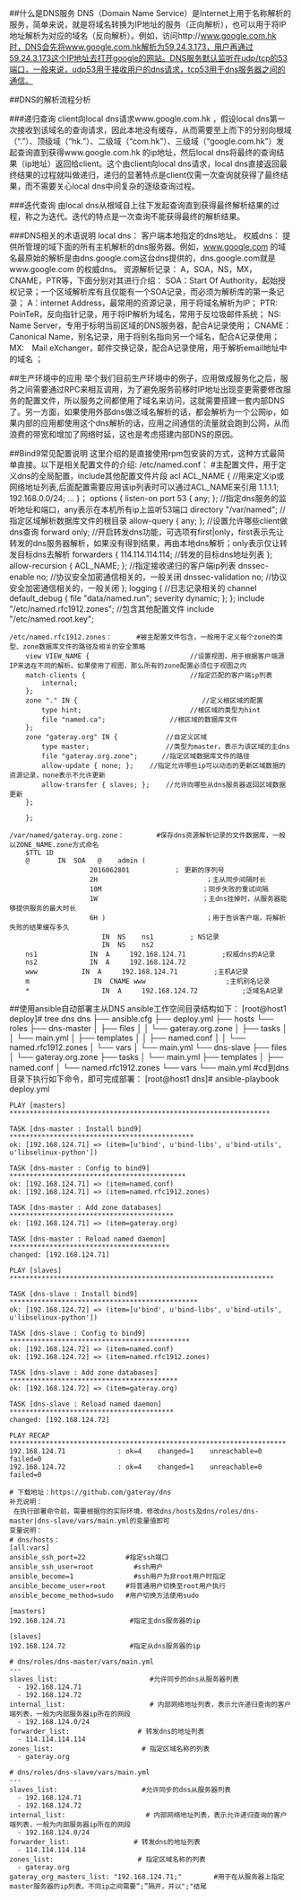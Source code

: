 ##什么是DNS服务
    DNS（Domain Name Service）是Internet上用于名称解析的服务，简单来说，就是将域名转换为IP地址的服务（正向解析），也可以用于将IP地址解析为对应的域名（反向解析）。例如，访问http://www.google.com.hk时，DNS会先将www.google.com.hk解析为59.24.3.173，用户再通过59.24.3.173这个IP地址去打开google的网站。DNS服务默认监听在udp/tcp的53端口，一般来说，udp53用于接收用户的dns请求，tcp53用于dns服务器之间的通信。

##DNS的解析流程分析
    
###递归查询
    client向local dns请求www.google.com.hk ，假设local dns第一次接收到该域名的查询请求，因此本地没有缓存，从而需要至上而下的分别向根域（“.”）、顶级域（“hk.”）、二级域（“com.hk”）、三级域（“google.com.hk”）发起查询直到获得www.google.com.hk  的ip地址，然后local dns将最终的查询结果（ip地址）返回给client。这个由client向local dns请求，local dns直接返回最终结果的过程就叫做递归，递归的显著特点是client仅需一次查询就获得了最终结果，而不需要关心local dns中间复杂的逐级查询过程。

###迭代查询
    由local dns从根域自上往下发起查询直到获得最终解析结果的过程，称之为迭代。迭代的特点是一次查询不能获得最终的解析结果。  

###DNS相关的术语说明
     local dns： 
         客户端本地指定的dns地址。
     权威dns： 
        提供所管理的域下面的所有主机解析的dns服务器。例如，www.google.com 的域名最原始的解析是由dns.google.com这台dns提供的，dns.google.com就是www.google.com  的权威dns。
     资源解析记录： 
         A，SOA，NS，MX，CNAME，PTR等，下面分别对其进行介绍：
         SOA：Start Of Authority，起始授权记录；一个区域解析库有且仅能有一个SOA记录，而必须为解析库的第一条记录；
         A：internet Address，最常用的资源记录，用于将域名解析为IP；
         PTR: PoinTeR，反向指针记录，用于将IP解析为域名，常用于反垃圾邮件系统；
         NS: Name Server，专用于标明当前区域的DNS服务器，配合A记录使用；
         CNAME：Canonical Name，别名记录，用于将别名指向另一个域名，配合A记录使用；
         MX:　Mail eXchanger，邮件交换记录，配合A记录使用，用于解析email地址中的域名 ；  
            
##生产环境中的应用
    举个我们目前生产环境中的例子，应用做成服务化之后，服务之间需要通过RPC来相互调用，为了避免服务前移时IP地址出现变更需要修改服务的配置文件，所以服务之间都使用了域名来访问，这就需要搭建一套内部DNS了。另一方面，如果使用外部dns做泛域名解析的话，都会解析为一个公网ip，如果内部的应用都使用这个dns解析的话，应用之间通信的流量就会跑到公网，从而浪费的带宽和增加了网络时延，这也是考虑搭建内部DNS的原因。

##Bind9常见配置说明
    这里介绍的是直接使用rpm包安装的方式，这种方式最简单直接。以下是相关配置文件的介绍:
    /etc/named.conf：    #主配置文件，用于定义dns的全局配置，include其他配置文件片段
        acl ACL_NAME {        //用来定义ip或网络地址列表,后面配置需要应用该ip列表时可以通过ACL_NAME来引用
            1.1.1.1;
            192.168.0.0/24;
            ...
        }；
        options {
	    listen-on port 53 { any; };     //指定dns服务的监听地址和端口，any表示在本机所有ip上监听53端口
	    directory 	"/var/named";      //指定区域解析数据库文件的根目录
	    allow-query     { any; };       //设置允许哪些client做dns查询
	    forward         only;        //开启转发dns功能，可选项有first|only，first表示先让转发的dns服务器解析，如果没有得到结果，再由本地dns解析；only表示仅让转发目标dns去解析
	    forwarders      { 
        	114.114.114.114;      //转发的目标dns地址列表
            };
	    allow-recursion { ACL_NAME; };     //指定接收递归的客户端ip列表
	    dnssec-enable no;         //协议安全加密通信相关的，一般关闭
	    dnssec-validation no;     //协议安全加密通信相关的，一般关闭
        };
        logging {       //日志记录相关的
            channel default_debug {
                file "data/named.run";
                severity dynamic;
            };
        };
       include "/etc/named.rfc1912.zones";       //包含其他配置文件
       include "/etc/named.root.key";

    /etc/named.rfc1912.zones：      #被主配置文件包含，一般用于定义每个zone的类型、zone数据库文件的路径及相关的安全策略
        view VIEW_NAME {                         //设置视图，用于根据客户端源IP来选在不同的解析。如果使用了视图，那么所有的zone配置必须位于视图之内
	    match-clients {                          //指定匹配的客户端ip列表
		    internal;
	    };
	    zone "." IN {                               //定义根区域的配置
		    type hint;                           //根区域的类型为hint
		    file "named.ca";                //根区域的数据库文件
	    };
	    zone "gateray.org" IN {            //自定义区域
		    type master;                   //类型为master，表示为该区域的主dns
		    file "gateray.org.zone";      //指定区域数据库文件的路径
		    allow-update { none; };    //指定允许哪些ip可以动态的更新区域数据的资源记录，none表示不允许更新
		    allow-transfer { slaves; };    //允许向哪些从dns服务器返回区域数据更新
	    };
        
        };

    /var/named/gateray.org.zone：        #保存dns资源解析记录的文件数据库，一般以ZONE_NAME.zone方式命名
        $TTL 1D
        @		IN  SOA   @    admin (
                        2016062801           ； 更新的序列号
                        2H                           ；主从同步间隔时长
                        10M                         ；同步失败的重试间隔
                        1W                          ；主dns挂掉时，从服务器能够提供服务的最大时长
                        6H )                         ；用于告诉客户端，将解析失败的结果缓存多久
                           IN  NS    ns1         ; NS记录
                           IN  NS    ns2            
        ns1             IN  A     192.168.124.71         ;权威dns的A记录
        ns2             IN  A     192.168.124.72
        www           IN  A     192.168.124.71         ;主机A记录
        m                IN  CNAME www                    ;主机别名记录
        *                  IN  A     192.168.124.72           ;泛域名A记录

##使用ansible自动部署主从DNS
    ansible工作空间目录结构如下：
    [root@host1 deploy]# tree dns
    dns
    ├── ansible.cfg
    ├── deploy.yml
    ├── hosts
    └── roles
        ├── dns-master
        │   ├── files
        │   │   └── gateray.org.zone
        │   ├── tasks
        │   │   └── main.yml
        │   ├── templates
        │   │   ├── named.conf
        │   │   └── named.rfc1912.zones
        │   └── vars
        │       └── main.yml
        └── dns-slave
            ├── files
            │   └── gateray.org.zone
            ├── tasks
            │   └── main.yml
            ├── templates
            │   ├── named.conf
            │   └── named.rfc1912.zones
            └── vars
                └── main.yml
    #cd到dns目录下执行如下命令，即可完成部署：
    [root@host1 dns]# ansible-playbook deploy.yml 

    PLAY [masters] *****************************************************************

    TASK [dns-master : Install bind9] **********************************************
    ok: [192.168.124.71] => (item=[u'bind', u'bind-libs', u'bind-utils', u'libselinux-python'])

    TASK [dns-master : Config to bind9] ********************************************
    ok: [192.168.124.71] => (item=named.conf)
    ok: [192.168.124.71] => (item=named.rfc1912.zones)

    TASK [dns-master : Add zone databases] *****************************************
    ok: [192.168.124.71] => (item=gateray.org)

    TASK [dns-master : Reload named daemon] ****************************************
    changed: [192.168.124.71]

    PLAY [slaves] ******************************************************************

    TASK [dns-slave : Install bind9] ***********************************************
    ok: [192.168.124.72] => (item=[u'bind', u'bind-libs', u'bind-utils', u'libselinux-python'])

    TASK [dns-slave : Config to bind9] *********************************************
    ok: [192.168.124.72] => (item=named.conf)
    ok: [192.168.124.72] => (item=named.rfc1912.zones)

    TASK [dns-slave : Add zone databases] ******************************************
    ok: [192.168.124.72] => (item=gateray.org)

    TASK [dns-slave : Reload named daemon] *****************************************
    changed: [192.168.124.72]

    PLAY RECAP *********************************************************************
    192.168.124.71             : ok=4    changed=1    unreachable=0    failed=0   
    192.168.124.72             : ok=4    changed=1    unreachable=0    failed=0          
    
    # 下载地址：https://github.com/gateray/dns
    补充说明：
     在执行部署命令前，需要根据你的实际环境，修改dns/hosts及dns/roles/dns-master|dns-slave/vars/main.yml的变量值即可
    变量说明：
    # dns/hosts：
    [all:vars]
    ansible_ssh_port=22          #指定ssh端口
    ansible_ssh_user=root          #ssh用户
    ansible_become=1               #ssh用户为非root用户时指定
    ansible_become_user=root     #将普通用户切换至root用户执行
    ansible_become_method=sudo   #用户切换方法使用sudo
    
    [masters]
    192.168.124.71                #指定主dns服务器的ip
    
    [slaves]
    192.168.124.72                #指定从dns服务器的ip

    # dns/roles/dns-master/vars/main.yml
    ---
    slaves_list:                       #允许同步的dns从服务器列表
      - 192.168.124.71
      - 192.168.124.72
    internal_list:                     # 内部网络地址列表，表示允许递归查询的客户端列表，一般为内部服务器ip所在的网段
      - 192.168.124.0/24
    forwarder_list:                 # 转发dns的地址列表
      - 114.114.114.114
    zones_list:                      # 指定区域名称的列表
      - gateray.org

    # dns/roles/dns-slave/vars/main.yml
    ---
    slaves_list:                     #允许同步的dns从服务器列表
      - 192.168.124.71
      - 192.168.124.72
    internal_list:                    # 内部网络地址列表，表示允许递归查询的客户端列表，一般为内部服务器ip所在的网段 
      - 192.168.124.0/24
    forwarder_list:                # 转发dns的地址列表 
      - 114.114.114.114
    zones_list:                     # 指定区域名称的列表
      - gateray.org
    gateray_org_masters_list: "192.168.124.71;"        #用于在从服务器上指定master服务器的ip列表，不同ip之间需要“;”隔开，并以";"结尾


